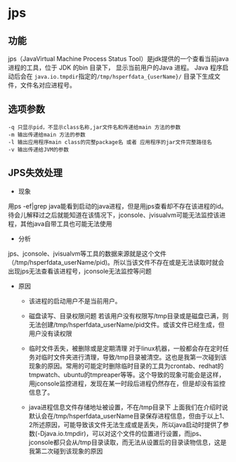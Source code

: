 # jps

## 功能

jps（JavaVirtual Machine Process Status Tool）是jdk提供的一个查看当前java进程的工具，位于 JDK 的bin 目录下， 显示当前用户的Java 进程。
Java 程序启动后会在 `java.io.tmpdir`指定的`/tmp/hsperfdata_{userName}/` 目录下生成文件，文件名对应进程号。

## 选项参数

```shell
-q 只显示pid，不显示class名称,jar文件名和传递给main 方法的参数
-m 输出传递给main 方法的参数
-l 输出应用程序main class的完整package名 或者 应用程序的jar文件完整路径名
-v 输出传递给JVM的参数

```

## JPS失效处理

- 现象

用ps -ef|grep java能看到启动的java进程，但是用jps查看却不存在该进程的id。待会儿解释过之后就能知道在该情况下，jconsole、jvisualvm可能无法监控该进程，其他java自带工具也可能无法使用

- 分析

jps、jconsole、jvisualvm等工具的数据来源就是这个文件（/tmp/hsperfdata_userName/pid)。所以当该文件不存在或是无法读取时就会出现jps无法查看该进程号，jconsole无法监控等问题

- 原因

    - 该进程的启动用户不是当前用户。
    - 磁盘读写、目录权限问题 若该用户没有权限写/tmp目录或是磁盘已满，则无法创建/tmp/hsperfdata_userName/pid文件。或该文件已经生成，但用户没有读权限

    - 临时文件丢失，被删除或是定期清理 对于linux机器，一般都会存在定时任务对临时文件夹进行清理，导致/tmp目录被清空。这也是我第一次碰到该现象的原因。常用的可能定时删除临时目录的工具为crontab、redhat的tmpwatch、ubuntu的tmpreaper等等。这个导致的现象可能会是这样，用jconsole监控进程，发现在某一时段后进程仍然存在，但是却没有监控信息了。

    - java进程信息文件存储地址被设置，不在/tmp目录下 上面我们在介绍时说默认会在/tmp/hsperfdata_userName目录保存进程信息，但由于以上1、2所述原因，可能导致该文件无法生成或是丢失，所以java启动时提供了参数(-Djava.io.tmpdir)，可以对这个文件的位置进行设置，而jps、jconsole都只会从/tmp目录读取，而无法从设置后的目录读物信息，这是我第二次碰到该现象的原因

